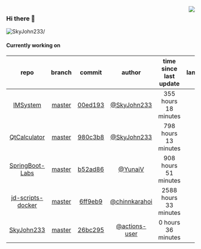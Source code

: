 <img align="right" src="https://github-readme-stats.vercel.app/api?username=SkyJohn233&show_icons=true&hide_title=true&theme=dark" />

### Hi there 👋



<p align="left"> <img src=https://komarev.com/ghpvc/?username=SkyJohn233 alt=SkyJohn233/> </p>


<!--
**yzs981130/yzs981130** is a ✨ _special_ ✨ repository because its `README.md` (this file) appears on your GitHub profile.

Here are some ideas to get you started:

- 🔭 I’m currently working on ...
- 🌱 I’m currently learning ...
- 👯 I’m looking to collaborate on ...
- 🤔 I’m looking for help with ...
- 💬 Ask me about ...
- 📫 How to reach me: ...
- 😄 Pronouns: ...
- ⚡ Fun fact: ...
-->

#### Currently working on


| repo | branch | commit | author | time since last update | language |
|:---:|:---:|:---:|:---:|:---:|:---:|
| [IMSystem](https://github.com/SkyJohn233/IMSystem) | [master](https://github.com/SkyJohn233/IMSystem/tree/master) |[00ed193](https://github.com/SkyJohn233/IMSystem/commit/00ed19382bba5ad8d73143d9a52391953c86238f) | [@SkyJohn233](https://github.com/SkyJohn233) |355 hours 18 minutes | ![](https://img.shields.io/badge/language-Java-default.svg?style=flat-square)|
| [QtCalculator](https://github.com/SkyJohn233/QtCalculator) | [master](https://github.com/SkyJohn233/QtCalculator/tree/master) |[980c3b8](https://github.com/SkyJohn233/QtCalculator/commit/980c3b87a2dfc214772a9beaef4d2895d5d59bd7) | [@SkyJohn233](https://github.com/SkyJohn233) |798 hours 13 minutes | ![](https://img.shields.io/badge/language-Makefile-default.svg?style=flat-square)|
| [SpringBoot-Labs](https://github.com/SkyJohn233/SpringBoot-Labs) | [master](https://github.com/SkyJohn233/SpringBoot-Labs/tree/master) |[b52ad86](https://github.com/SkyJohn233/SpringBoot-Labs/commit/b52ad86a2e3cf5a71312a350875abaf5fe57626b) | [@YunaiV](https://github.com/YunaiV) |908 hours 51 minutes | ![](https://img.shields.io/badge/language-Java-default.svg?style=flat-square)|
| [jd-scripts-docker](https://github.com/SkyJohn233/jd-scripts-docker) | [master](https://github.com/SkyJohn233/jd-scripts-docker/tree/master) |[6ff9eb9](https://github.com/SkyJohn233/jd-scripts-docker/commit/6ff9eb9dfc643bc08223c8c3f258da3fe63d9c2c) | [@chinnkarahoi](https://github.com/chinnkarahoi) |2588 hours 33 minutes | ![](https://img.shields.io/badge/language-Shell-default.svg?style=flat-square)|
| [SkyJohn233](https://github.com/SkyJohn233/SkyJohn233) | [master](https://github.com/SkyJohn233/SkyJohn233/tree/master) |[26bc295](https://github.com/SkyJohn233/SkyJohn233/commit/26bc295ed72d3e0eb1038eedd4178274aab3264f) | [@actions-user](https://github.com/actions-user) |0 hours 36 minutes | ![](https://img.shields.io/badge/language-Go-default.svg?style=flat-square)|
